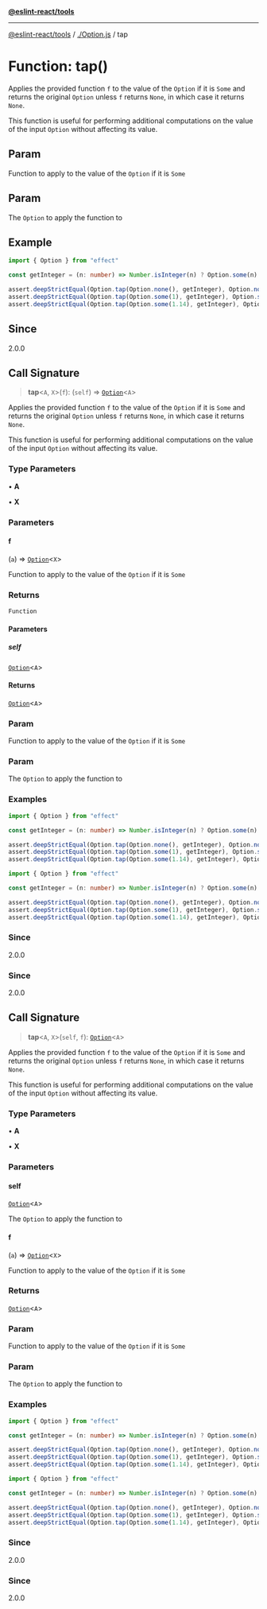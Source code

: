 [**@eslint-react/tools**](../../README.md)

***

[@eslint-react/tools](../../README.md) / [./Option.js](../README.md) / tap

# Function: tap()

Applies the provided function `f` to the value of the `Option` if it is `Some` and returns the original `Option`
unless `f` returns `None`, in which case it returns `None`.

This function is useful for performing additional computations on the value of the input `Option` without affecting its value.

## Param

Function to apply to the value of the `Option` if it is `Some`

## Param

The `Option` to apply the function to

## Example

```ts
import { Option } from "effect"

const getInteger = (n: number) => Number.isInteger(n) ? Option.some(n) : Option.none()

assert.deepStrictEqual(Option.tap(Option.none(), getInteger), Option.none())
assert.deepStrictEqual(Option.tap(Option.some(1), getInteger), Option.some(1))
assert.deepStrictEqual(Option.tap(Option.some(1.14), getInteger), Option.none())
```

## Since

2.0.0

## Call Signature

> **tap**\<`A`, `X`\>(`f`): (`self`) => [`Option`](../type-aliases/Option.md)\<`A`\>

Applies the provided function `f` to the value of the `Option` if it is `Some` and returns the original `Option`
unless `f` returns `None`, in which case it returns `None`.

This function is useful for performing additional computations on the value of the input `Option` without affecting its value.

### Type Parameters

• **A**

• **X**

### Parameters

#### f

(`a`) => [`Option`](../type-aliases/Option.md)\<`X`\>

Function to apply to the value of the `Option` if it is `Some`

### Returns

`Function`

#### Parameters

##### self

[`Option`](../type-aliases/Option.md)\<`A`\>

#### Returns

[`Option`](../type-aliases/Option.md)\<`A`\>

### Param

Function to apply to the value of the `Option` if it is `Some`

### Param

The `Option` to apply the function to

### Examples

```ts
import { Option } from "effect"

const getInteger = (n: number) => Number.isInteger(n) ? Option.some(n) : Option.none()

assert.deepStrictEqual(Option.tap(Option.none(), getInteger), Option.none())
assert.deepStrictEqual(Option.tap(Option.some(1), getInteger), Option.some(1))
assert.deepStrictEqual(Option.tap(Option.some(1.14), getInteger), Option.none())
```

```ts
import { Option } from "effect"

const getInteger = (n: number) => Number.isInteger(n) ? Option.some(n) : Option.none()

assert.deepStrictEqual(Option.tap(Option.none(), getInteger), Option.none())
assert.deepStrictEqual(Option.tap(Option.some(1), getInteger), Option.some(1))
assert.deepStrictEqual(Option.tap(Option.some(1.14), getInteger), Option.none())
```

### Since

2.0.0

### Since

2.0.0

## Call Signature

> **tap**\<`A`, `X`\>(`self`, `f`): [`Option`](../type-aliases/Option.md)\<`A`\>

Applies the provided function `f` to the value of the `Option` if it is `Some` and returns the original `Option`
unless `f` returns `None`, in which case it returns `None`.

This function is useful for performing additional computations on the value of the input `Option` without affecting its value.

### Type Parameters

• **A**

• **X**

### Parameters

#### self

[`Option`](../type-aliases/Option.md)\<`A`\>

The `Option` to apply the function to

#### f

(`a`) => [`Option`](../type-aliases/Option.md)\<`X`\>

Function to apply to the value of the `Option` if it is `Some`

### Returns

[`Option`](../type-aliases/Option.md)\<`A`\>

### Param

Function to apply to the value of the `Option` if it is `Some`

### Param

The `Option` to apply the function to

### Examples

```ts
import { Option } from "effect"

const getInteger = (n: number) => Number.isInteger(n) ? Option.some(n) : Option.none()

assert.deepStrictEqual(Option.tap(Option.none(), getInteger), Option.none())
assert.deepStrictEqual(Option.tap(Option.some(1), getInteger), Option.some(1))
assert.deepStrictEqual(Option.tap(Option.some(1.14), getInteger), Option.none())
```

```ts
import { Option } from "effect"

const getInteger = (n: number) => Number.isInteger(n) ? Option.some(n) : Option.none()

assert.deepStrictEqual(Option.tap(Option.none(), getInteger), Option.none())
assert.deepStrictEqual(Option.tap(Option.some(1), getInteger), Option.some(1))
assert.deepStrictEqual(Option.tap(Option.some(1.14), getInteger), Option.none())
```

### Since

2.0.0

### Since

2.0.0
